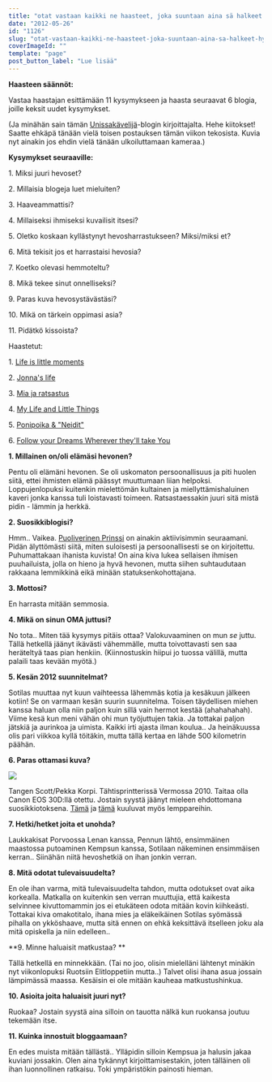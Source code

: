 ```yaml
---
title: "otat vastaan kaikki ne haasteet, joka suuntaan aina sä halkeet. hyvä jos syömään kerkeet."
date: "2012-05-26"
id: "1126"
slug: "otat-vastaan-kaikki-ne-haasteet-joka-suuntaan-aina-sa-halkeet-hyva-jos-syomaan-kerkeet"
coverImageId: ""
template: "page"
post_button_label: "Lue lisää"
---
```


**Haasteen säännöt:**

Vastaa haastajan esittämään 11 kysymykseen ja haasta seuraavat 6 blogia, joille keksit uudet kysymykset.

(Ja minähän sain tämän [Unissakävelijä](http://m-pikkujuttuja.blogspot.com/)\-blogin kirjoittajalta. Hehe kiitokset! Saatte ehkäpä tänään vielä toisen postauksen tämän viikon tekosista. Kuvia nyt ainakin jos ehdin vielä tänään ulkoiluttamaan kameraa.)

  

**Kysymykset seuraaville:**

1\. Miksi juuri hevoset?

2\. Millaisia blogeja luet mieluiten?

3\. Haaveammattisi?

4\. Millaiseksi ihmiseksi kuvailisit itsesi?

5\. Oletko koskaan kyllästynyt hevosharrastukseen? Miksi/miksi et?

6\. Mitä tekisit jos et harrastaisi hevosia?

7\. Koetko olevasi hemmoteltu?

8\. Mikä tekee sinut onnelliseksi?

9\. Paras kuva hevosystävästäsi?

10\. Mikä on tärkein oppimasi asia?

11\. Pidätkö kissoista?

  

Haastetut:

1. [Life is little moments](http://lifeislittlemoments-jek-ki.blogspot.com/)

2\. [Jonna's life](http://jonnanelamaa.blogspot.com/)

3\. [Mia ja ratsastus](http://miajaratsastus.blogspot.com/)

4\. [My Life and Little Things](http://mylifeandlittlethings.blogspot.com/)

5\. [Ponipoika & "Neidit"](http://resuella.blogspot.com/)

6\. [Follow your Dreams Wherever they'll take You](http://giantcondis.blogspot.com/)

  

**1\. Millainen on/oli elämäsi hevonen?**

Pentu oli elämäni hevonen. Se oli uskomaton persoonallisuus ja piti huolen siitä, ettei ihmisten elämä päässyt muuttumaan liian helpoksi. Loppujenlopuksi kuitenkin mielettömän kultainen ja miellyttämishaluinen kaveri jonka kanssa tuli loistavasti toimeen. Ratsastaessakin juuri sitä mistä pidin - lämmin ja herkkä.

**2\. Suosikkiblogisi?**

Hmm.. Vaikea. [Puoliverinen Prinssi](http://puoliverinenprinssi.blogspot.com/) on ainakin aktiivisimmin seuraamani. Pidän älyttömästi siitä, miten suloisesti ja persoonallisesti se on kirjoitettu. Puhumattakaan ihanista kuvista! On aina kiva lukea sellaisen ihmisen puuhailuista, jolla on hieno ja hyvä hevonen, mutta siihen suhtaudutaan rakkaana lemmikkinä eikä minään statuksenkohottajana.

**3\. Mottosi?**

En harrasta mitään semmosia.

**4\. Mikä on sinun OMA juttusi?**

No tota.. Miten tää kysymys pitäis ottaa? Valokuvaaminen on mun _se_ juttu. Tällä hetkellä jäänyt ikävästi vähemmälle, mutta toivottavasti sen saa heräteltyä taas pian henkiin. (Kiinnostuskin hiipui jo tuossa välillä, mutta palaili taas kevään myötä.)

**5\. Kesän 2012 suunnitelmat?**

Sotilas muuttaa nyt kuun vaihteessa lähemmäs kotia ja kesäkuun jälkeen kotiin! Se on varmaan kesän suurin suunnitelma. Toisen täydellisen miehen kanssa haluan olla niin paljon kuin sillä vain hermot kestää (ahahahahah). Viime kesä kun meni vähän ohi mun työjuttujen takia. Ja tottakai paljon jätskiä ja aurinkoa ja uimista. Kaikki irti ajasta ilman koulua.. Ja heinäkuussa olis pari viikkoa kyllä töitäkin, mutta tällä kertaa en lähde 500 kilometrin päähän.

**6\. Paras ottamasi kuva?**

[![](images/IMG_0307.png)](http://4.bp.blogspot.com/-mceEq6OkSH8/T8Cvcav62KI/AAAAAAAAAqA/vny6TupC5N4/s1600/IMG_0307.png)

Tangen Scott/Pekka Korpi. Tähtisprintterissä Vermossa 2010. Taitaa olla Canon EOS 30D:llä otettu. Jostain syystä jäänyt mieleen ehdottomana suosikkiotoksena. [Tämä](http://maisaw.otukset.fi/kuvat/2011/Tallit+ja+hevoset/Unknown+Soldier/28.12.2011/S2+%2815%29.png/full) ja [tämä](http://maisaw.otukset.fi/kuvat/2011/Tallit+ja+hevoset/Unknown+Soldier/27.12.2011/S+%289%29.png/full) kuuluvat myös lemppareihin.

**7\. Hetki/hetket joita et unohda?**

Laukkakisat Porvoossa Lenan kanssa, Pennun lähtö, ensimmäinen maastossa putoaminen Kempsun kanssa, Sotilaan näkeminen ensimmäisen kerran.. Siinähän niitä hevoshetkiä on ihan jonkin verran.

**8\. Mitä odotat tulevaisuudelta?**

En ole ihan varma, mitä tulevaisuudelta tahdon, mutta odotukset ovat aika korkealla. Matkalla on kuitenkin sen verran muuttujia, että kaikesta selvinnee kivuttomammin jos ei etukäteen odota mitään kovin kiihkeästi. Tottakai kiva omakotitalo, ihana mies ja eläkeikäinen Sotilas syömässä pihalla on ykköshaave, mutta sitä ennen on ehkä keksittävä itselleen joku ala mitä opiskella ja niin edelleen..

**9\. Minne haluaisit matkustaa? **

Tällä hetkellä en minnekkään. (Tai no joo, olisin mielelläni lähtenyt minäkin nyt viikonlopuksi Ruotsiin Elitloppetiin mutta..) Talvet olisi ihana asua jossain lämpimässä maassa. Kesäisin ei ole mitään kauheaa matkustushinkua.

**10\. Asioita joita haluaisit juuri nyt?**

Ruokaa? Jostain syystä aina silloin on tauotta nälkä kun ruokansa joutuu tekemään itse.

**11\. Kuinka innostuit bloggaamaan?**

En edes muista mitään tällästä.. Ylläpidin silloin Kempsua ja halusin jakaa kuviani jossakin. Olen aina tykännyt kirjoittamisestakin, joten tälläinen oli ihan luonnollinen ratkaisu. Toki ympäristökin painosti hieman.
